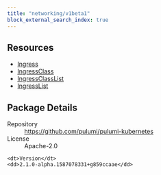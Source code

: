 ```yaml
---
title: "networking/v1beta1"
block_external_search_index: true
---
```


<!-- WARNING: this file was generated by Pulumi Docs Generator. -->
<!-- Do not edit by hand unless you're certain you know what you are doing! -->



<h2 id="resources">Resources</h2>
<ul class="api">
    <li><a href="ingress" title="Ingress"><span class="symbol resource"></span>Ingress</a></li>
    <li><a href="ingressclass" title="IngressClass"><span class="symbol resource"></span>IngressClass</a></li>
    <li><a href="ingressclasslist" title="IngressClassList"><span class="symbol resource"></span>IngressClassList</a></li>
    <li><a href="ingresslist" title="IngressList"><span class="symbol resource"></span>IngressList</a></li>
</ul>

<h2 id="package-details">Package Details</h2>
<dl class="package-details">
	<dt>Repository</dt>
	<dd><a href="https://github.com/pulumi/pulumi-kubernetes">https://github.com/pulumi/pulumi-kubernetes</a></dd>
	<dt>License</dt>
	<dd>Apache-2.0</dd>
    
	<dt>Version</dt>
	<dd>2.1.0-alpha.1587078331+g859ccaae</dd>
</dl>

